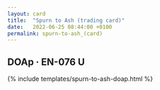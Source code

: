 ```yaml
---
layout: card
title:  "Spurn to Ash (trading card)"
date:   2022-06-25 08:44:00 +0100
permalink: spurn-to-ash_(card)
---
```


## DOAp &middot; EN-076 U

{% include templates/spurn-to-ash-doap.html %}